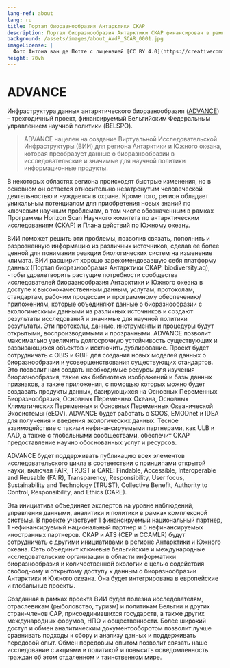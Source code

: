 ```yaml
---
lang-ref: about
lang: ru
title: Портал биоразнообразия Антарктики СКАР
description: Портал биоразнообразия Антарктики СКАР финансирован в рамках проекта ADVANCE.
background: /assets/images/about_AVdP_SCAR_0001.jpg
imageLicense: |
  Фото Антона ван де Пютте с лицензией [CC BY 4.0](https://creativecommons.org/licenses/by/4.0/)
height: 70vh
---
```


# ADVANCE

Инфраструктура данных антарктического биоразнообразия ([ADVANCE](https://www.belspo.be/belspo/Fedra/proj.asp?l=en&COD=IM%2FRT%2F23%2FADVANCE)) – трехгодичный проект, финансируемый Бельгийским Федеральным управлением научной политики (BELSPO).

> ADVANCE нацелен на создание Виртуальной Исследовательской Инфраструктуры (ВИИ) для региона Антарктики и Южного океана, которая преобразует данные о биоразнообразии в исследовательские и значимые для научной политики информационные продукты.

В некоторых областях региона происходят быстрые изменения, но в основном он остается относительно незатронутым человеческой деятельностью и нуждается в охране. Кроме того, регион обладает уникальным потенциалом для приобретения новых знаний по ключевым научным проблемам, в том числе обозначенным в рамках Программы Horizon Scan Научного комитета по антарктическим исследованиям (СКАР) и Плана действий по Южному океану.

ВИИ поможет решить эти проблемы, позволив связать, пополнить и разрозненную информацию из различных источников, сделав ее более ценной для понимания реакции биологических систем на изменение климата. ВИИ расширит хорошо зарекомендовавшую себя платформу данных (Портал биоразнообразия Антарктики СКАР, biodiversity.aq), чтобы удовлетворить растущие потребности сообщества исследователей биоразнообразия Антарктики и Южного океана в доступе к высококачественным данным, услугам, протоколам, стандартам, рабочим процессам и программному обеспечению/приложениям, которые объединяют данные о биоразнообразии с экологическими данными из различных источников и создают результаты исследований и значимые для научной политики результаты. Эти протоколы, данные, инструменты и процедуры будут открытыми, воспроизводимыми и прозрачными. ADVANCE позволит максимально увеличить долгосрочную устойчивость существующих и развивающихся объектов и исключить дублирование. Проект будет сотрудничать с OBIS и GBIF для создания новых моделей данных о биоразнообразии и усовершенствования существующих стандартов. Это позволит нам создать необходимые ресурсы для изучения биоразнообразия, такие как библиотека изображений и базы данных признаков, а также приложения, с помощью которых можно будет создавать продукты данных, базирующихся на Основных Переменных Биоразнообразия, Основных Переменных Океана, Основных Климатических Переменных и Основных Переменных Океанической Экосистемы (eEOV). ADVANCE будет работать с SOOS, EMODnet и IDEA для получения и введения экологических данных. Тесное взаимодействие с такими нефинансируемыми партнерами, как ULB и AAD, а также с глобальными сообществами, обеспечит СКАР предоставление научно обоснованных услуг и ресурсов.

ADVANCE будет поддерживать публикацию всех элементов исследовательского цикла в соответствии с принципами открытой науки, включая FAIR, TRUST и CARE: Findable, Accessible, Interoperable and Reusable (FAIR), Transparency, Responsibility, User focus, Sustainability and Technology (TRUST), Collective Benefit, Authority to Control, Responsibility, and Ethics (CARE).

Эта инициатива объединяет экспертов на уровне наблюдений, управления данными, аналитики и политики в рамках комплексной системы. В проекте участвует 1 финансируемый национальный партнер, 1 нефинансируемый национальный партнер и 5 нефинансируемых иностранных партнеров. СКАР и ATS (CEP и CCAMLR) будут сотрудничать с другими инициативами в регионе Антарктики и Южного океана. Сеть объединит ключевые бельгийские и международные исследовательские организации в области информатики биоразнообразия и количественной экологии с целью содействия свободному и открытому доступу к данным о биоразнообразии Антарктики и Южного океана. Она будет интегрирована в европейские и глобальные проекты.

Созданная в рамках проекта ВИИ будет полезна исследователям, отраслевикам (рыболовство, туризм) и политикам Бельгии и других стран-членов САР, присоединившихся государств, а также других международных форумов, НПО и общественности. Более широкий доступ и обмен аналитическим документооборотом позволит лучше сравнивать подходы к сбору и анализу данных и поддерживать передовой опыт. Обмен передовым опытом позволит связать наше исследование с акциями и политикой и повысить осведомленность граждан об этом отдаленном и таинственном мире.

